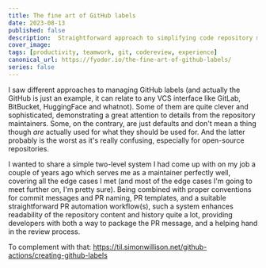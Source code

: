 ```yaml
---
title: The fine art of GitHub labels
date: 2023-08-13
published: false
description:  Straightforward approach to simplifying code repository management and maintenance
cover_image:
tags: [productivity, teamwork, git, codereview, experience]
canonical_url: https://fyodor.io/the-fine-art-of-github-labels/
series: false
---
```


I saw different approaches to managing GitHub labels (and actually the GitHub is just an example, it can relate to any VCS interface like GitLab, BitBucket, HuggingFace and whatnot). Some of them are quite clever and sophisticated, demonstrating a great attention to details from the repository maintainers. Some, on the contrary, are just defaults and don't mean a thing though _are_ actually used for what they should be used for. And the latter probably is the worst as it's really confusing, especially for open-source repositories.

I wanted to share a simple two-level system I had come up with on my job a couple of years ago which serves me as a maintainer perfectly well, covering all the edge cases I met (and most of the edge cases I'm going to meet further on, I'm pretty sure). Being combined with proper conventions for commit messages and PR naming, PR templates, and a suitable straightforward PR automation workflow(s), such a system enhances readability of the repository content and history quite a lot, providing developers with both a way to package the PR message, and a helping hand in the review process. 

To complement with that: https://til.simonwillison.net/github-actions/creating-github-labels
